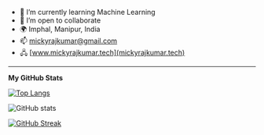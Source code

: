 

- 🌱 I’m currently learning Machine Learning
- 👯 I’m open to collaborate
- 🌍 Imphal, Manipur, India
- :mailbox: [mickyrajkumar@gmail.com](mailto:mickyrajkumar@gmail.com)
- 🖧 [www.mickyrajkumar.tech](mickyrajkumar.tech)

--------------------------------------

<b>My GitHub Stats</b>

<div id="badges">
  
 [![Top Langs](https://github-readme-stats.vercel.app/api/top-langs/?username=MickyRajkumar&langs_count=8&theme=dark)](https://github.com/MickyRajkumar/github-readme-stats)

![GitHub stats](https://github-readme-stats.vercel.app/api?username=MickyRajkumar&count_private=trueshow_icons=true&theme=dark)

</div>

[![GitHub Streak](https://github-readme-streak-stats.herokuapp.com?user=MickyRajkumar&theme=dark)](https://github.com/MickyRajkumar/github-readme-stats)

